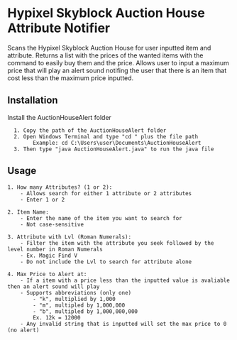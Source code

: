 
# Hypixel Skyblock Auction House Attribute Notifier

Scans the Hypixel Skyblock Auction House for user inputted item and attribute. Returns a list with the prices of the wanted items with the command to easily buy them and the price. Allows user to input a maximum price that will play an alert sound notifing the user that there is an item that cost less than the maximum price inputted.


## Installation

Install the AuctionHouseAlert folder

```
  1. Copy the path of the AuctionHouseAlert folder 
  2. Open Windows Terminal and type "cd " plus the file path
        Example: cd C:\Users\user\Documents\AuctionHouseAlert
  3. Then type "java AuctionHouseAlert.java" to run the java file
```
    
## Usage

```
1. How many Attributes? (1 or 2):
    - Allows search for either 1 attribute or 2 attributes
    - Enter 1 or 2

2. Item Name:
    - Enter the name of the item you want to search for
    - Not case-sensitive 

3. Attribute with Lvl (Roman Numerals):
    - Filter the item with the attribute you seek followed by the level number in Roman Numerals
    - Ex. Magic Find V
    - Do not include the Lvl to search for attribute alone
    
4. Max Price to Alert at:
    - If a item with a price less than the inputted value is avaliable then an alert sound will play
    - Supports abbreviations (only one)
        - "k", multiplied by 1,000
        - "m", multipled by 1,000,000
        - "b", multipled by 1,000,000,000
        Ex. 12k = 12000
    - Any invalid string that is inputted will set the max price to 0 (no alert)

```